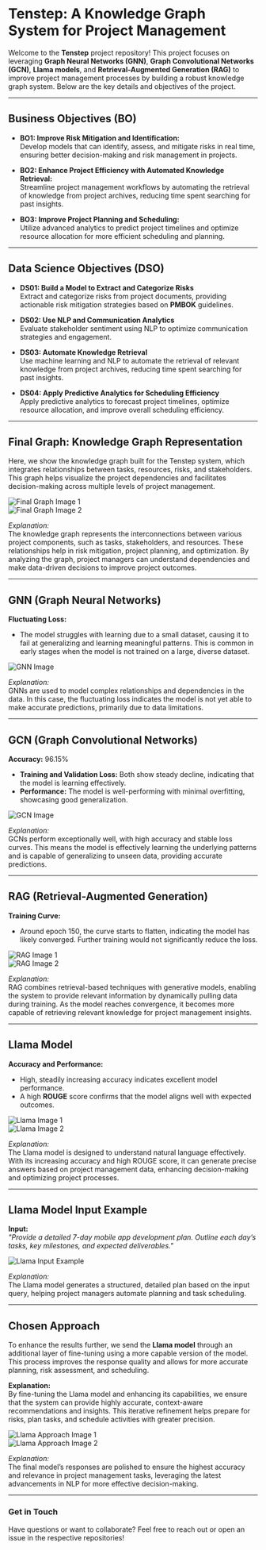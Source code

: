 # Tenstep: A Knowledge Graph System for Project Management

Welcome to the **Tenstep** project repository! This project focuses on leveraging **Graph Neural Networks (GNN)**, **Graph Convolutional Networks (GCN)**, **Llama models**, and **Retrieval-Augmented Generation (RAG)** to improve project management processes by building a robust knowledge graph system. Below are the key details and objectives of the project.

---

## Business Objectives (BO)

- **BO1: Improve Risk Mitigation and Identification:**  
  Develop models that can identify, assess, and mitigate risks in real time, ensuring better decision-making and risk management in projects.

- **BO2: Enhance Project Efficiency with Automated Knowledge Retrieval:**  
  Streamline project management workflows by automating the retrieval of knowledge from project archives, reducing time spent searching for past insights.

- **BO3: Improve Project Planning and Scheduling:**  
  Utilize advanced analytics to predict project timelines and optimize resource allocation for more efficient scheduling and planning.

---

## Data Science Objectives (DSO)

- **DS01: Build a Model to Extract and Categorize Risks**  
  Extract and categorize risks from project documents, providing actionable risk mitigation strategies based on **PMBOK** guidelines.

- **DS02: Use NLP and Communication Analytics**  
  Evaluate stakeholder sentiment using NLP to optimize communication strategies and engagement.

- **DS03: Automate Knowledge Retrieval**  
  Use machine learning and NLP to automate the retrieval of relevant knowledge from project archives, reducing time spent searching for past insights.

- **DS04: Apply Predictive Analytics for Scheduling Efficiency**  
  Apply predictive analytics to forecast project timelines, optimize resource allocation, and improve overall scheduling efficiency.

---

## Final Graph: Knowledge Graph Representation

Here, we show the knowledge graph built for the Tenstep system, which integrates relationships between tasks, resources, risks, and stakeholders. This graph helps visualize the project dependencies and facilitates decision-making across multiple levels of project management.

![Final Graph Image 1](URL_TO_FINAL_GRAPH_IMAGE_1)  
![Final Graph Image 2](URL_TO_FINAL_GRAPH_IMAGE_2)

*Explanation:*  
The knowledge graph represents the interconnections between various project components, such as tasks, stakeholders, and resources. These relationships help in risk mitigation, project planning, and optimization. By analyzing the graph, project managers can understand dependencies and make data-driven decisions to improve project outcomes.

---

## GNN (Graph Neural Networks)

**Fluctuating Loss:**  
- The model struggles with learning due to a small dataset, causing it to fail at generalizing and learning meaningful patterns. This is common in early stages when the model is not trained on a large, diverse dataset.

![GNN Image](URL_TO_GNN_IMAGE)

*Explanation:*  
GNNs are used to model complex relationships and dependencies in the data. In this case, the fluctuating loss indicates the model is not yet able to make accurate predictions, primarily due to data limitations.

---

## GCN (Graph Convolutional Networks)

**Accuracy:** 96.15%  
- **Training and Validation Loss:** Both show steady decline, indicating that the model is learning effectively.
- **Performance:** The model is well-performing with minimal overfitting, showcasing good generalization.

![GCN Image](URL_TO_GCN_IMAGE)

*Explanation:*  
GCNs perform exceptionally well, with high accuracy and stable loss curves. This means the model is effectively learning the underlying patterns and is capable of generalizing to unseen data, providing accurate predictions.

---

## RAG (Retrieval-Augmented Generation)

**Training Curve:**  
- Around epoch 150, the curve starts to flatten, indicating the model has likely converged. Further training would not significantly reduce the loss.

![RAG Image 1](URL_TO_RAG_IMAGE_1)  
![RAG Image 2](URL_TO_RAG_IMAGE_2)

*Explanation:*  
RAG combines retrieval-based techniques with generative models, enabling the system to provide relevant information by dynamically pulling data during training. As the model reaches convergence, it becomes more capable of retrieving relevant knowledge for project management insights.

---

## Llama Model

**Accuracy and Performance:**  
- High, steadily increasing accuracy indicates excellent model performance.
- A high **ROUGE** score confirms that the model aligns well with expected outcomes.

![Llama Image 1](URL_TO_LLAMMA_IMAGE_1)  
![Llama Image 2](URL_TO_LLAMMA_IMAGE_2)

*Explanation:*  
The Llama model is designed to understand natural language effectively. With its increasing accuracy and high ROUGE score, it can generate precise answers based on project management data, enhancing decision-making and optimizing project processes.

---

## Llama Model Input Example

**Input:**  
_"Provide a detailed 7-day mobile app development plan. Outline each day’s tasks, key milestones, and expected deliverables."_

![Llama Input Example](URL_TO_LLAMMA_INPUT_IMAGE)

*Explanation:*  
The Llama model generates a structured, detailed plan based on the input query, helping project managers automate planning and task scheduling.

---

## Chosen Approach

To enhance the results further, we send the **Llama model** through an additional layer of fine-tuning using a more capable version of the model. This process improves the response quality and allows for more accurate planning, risk assessment, and scheduling.

**Explanation:**  
By fine-tuning the Llama model and enhancing its capabilities, we ensure that the system can provide highly accurate, context-aware recommendations and insights. This iterative refinement helps prepare for risks, plan tasks, and schedule activities with greater precision.

![Llama Approach Image 1](URL_TO_LLAMMA_APPROACH_IMAGE_1)  
![Llama Approach Image 2](URL_TO_LLAMMA_APPROACH_IMAGE_2)

*Explanation:*  
The final model’s responses are polished to ensure the highest accuracy and relevance in project management tasks, leveraging the latest advancements in NLP for more effective decision-making.

---

### Get in Touch
Have questions or want to collaborate? Feel free to reach out or open an issue in the respective repositories!
